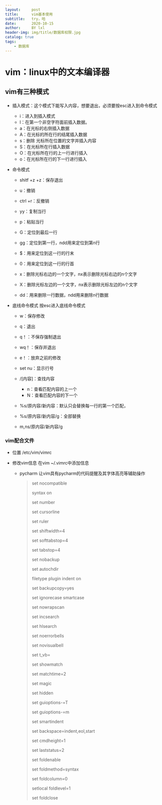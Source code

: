 ```yaml
---
layout:     post
title:      vim基本使用
subtitle:   try，哈
date:       2020-10-15
author:     BY lxl
header-img: img/title/数据库权限.jpg
catalog: true
tags:
    - 数据库
---
```


#  vim：linux中的文本编译器

##  <p color = 'red'>vim有三种模式</p>

- 插入模式：这个模式下能写入内容，想要退出，必须要按esc进入到命令模式
  - i：进入到插入模式
  - l：在第一个非空字符面前插入数据。
  - a：在光标的右侧插入数据
  - A：在光标的所在行的结尾插入数据
  - s：删除 光标所在位置的文字并插入内容
  - S：在光标所在行插入数据
  - O：在光标所在行的上一行进行插入
  - o：在光标所在行的下一行进行插入

- 命令模式

  - shitf +z +z：保存退出
  - u：撤销

  - ctrl +r：反撤销
  - yy：复制当行
  - p：粘贴当行
  - G：定位到最后一行
  - gg：定位到第一行，ndd用来定位到第n行
  - $：用来定位到这一行的行末
  - 0：用来定位到这一行的行首
  - x：删除光标右边的一个文字，nx表示删除光标右边的n个文字
  - X：删除光标左边的一个文字，nx表示删除光标左边的n个文字

  - dd：用来删除一行数据，ndd用来删除n行数据

- 底线命令模式 按esc进入底线命令模式

  - w：保存修改
  - q：退出
  - q！：不保存强制退出
  - wq！：保存并退出
  - e！：放弃之前的修改
  - set nu：显示行号
  - /[内容]：查找内容 
    - n：查看匹配内容的上一个
    - N：查看匹配内容的下一个

  - %s/原内容/新内容：默认只会替换每一行的第一个匹配，
  - %s/原内容/新内容/g：全部替换
  - m,ns/原内容/新内容/g

###  vim配合文件

- 位置 /etc/vim/vimrc

- 修改vim信息 在vim ~/.vimrc中添加信息

  - pycharm  让vim具有pycharm的代码提醒及其字体高亮等辅助操作

    >set nocompatible
    >
    >syntax on
    >
    >set number
    >
    >set cursorline
    >
    >set ruler
    >
    >set shiftwidth=4
    >
    >set softtabstop=4
    >
    >set tabstop=4
    >
    >set nobackup
    >
    >set autochdir
    >
    >filetype plugin indent on
    >
    >set backupcopy=yes
    >
    >set ignorecase smartcase
    >
    >set nowrapscan
    >
    >set incsearch
    >
    >set hlsearch
    >
    >set noerrorbells
    >
    >set novisualbell
    >
    >set t_vb=
    >
    >set showmatch
    >
    >set matchtime=2
    >
    >set magic
    >
    >set hidden
    >
    >set guioptions-=T
    >
    >set guioptions-=m
    >
    >set smartindent
    >
    >set backspace=indent,eol,start
    >
    >set cmdheight=1
    >
    >set laststatus=2
    >
    >set foldenable
    >
    >set foldmethod=syntax
    >
    >set foldcolumn=0
    >
    >setlocal foldlevel=1
    >
    >set foldclose